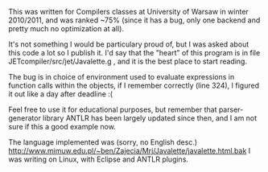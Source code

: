 This was written for Compilers classes at University of Warsaw in winter 2010/2011, and was ranked ~75% (since it has a bug, only one backend and pretty much no optimization at all).

It's not something I would be particulary proud of, but I was asked about this code a lot so I publish it. 
I'd say that the "heart" of this program is in file JETcompiler/src/jet/Javalette.g , and it is the best place to start reading.

The bug is in choice of environment used to evaluate expressions in function calls within the objects, if I remember correctly (line 324), I figured it out like a day after deadline :(

Feel free to use it for educational purposes, but remember that parser-generator library ANTLR has been largely updated since then, and I am not sure if this a good example now. 

The language implemented was (sorry, no English desc.) http://www.mimuw.edu.pl/~ben/Zajecia/Mrj/Javalette/javalette.html.bak I was writing on Linux, with Eclipse and ANTLR plugins.
